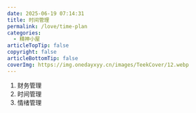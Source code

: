 ```yaml
---
date: 2025-06-19 07:14:31
title: 时间管理
permalink: /love/time-plan
categories:
  - 精神小屋
articleTopTip: false
copyright: false
articleBottomTip: false
coverImg: https://img.onedayxyy.cn/images/TeekCover/12.webp
---
```


1. 财务管理
2. 时间管理
3. 情绪管理
